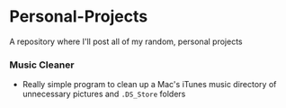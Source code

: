 # Personal-Projects
A repository where I'll post all of my random, personal projects

### Music Cleaner  
  * Really simple program to clean up a Mac's iTunes music directory of unnecessary pictures and `.DS_Store` folders
